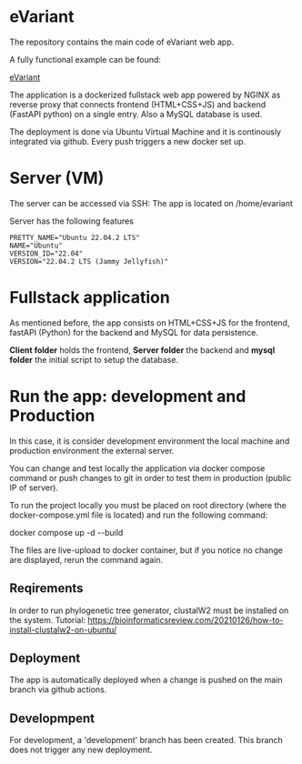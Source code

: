 # eVariant

The repository contains the main code of eVariant web app.

A fully functional example can be found:

<a href="http://167.235.206.155/" target="_blank">eVariant</a>

The application is a dockerized fullstack web app powered by NGINX as reverse proxy that connects frontend (HTML+CSS+JS) and backend (FastAPI python) on a single entry. Also a MySQL database is used.

The deployment is done via Ubuntu Virtual Machine and it is continously integrated via github. Every push triggers a new docker set up. 
 
# Server (VM)

The server can be accessed via SSH:
The app is located on /home/evariant
 
Server has the following features

    PRETTY_NAME="Ubuntu 22.04.2 LTS"
    NAME="Ubuntu"
    VERSION_ID="22.04"
    VERSION="22.04.2 LTS (Jammy Jellyfish)"


# Fullstack application

As mentioned before, the app consists on HTML+CSS+JS for the frontend, fastAPI (Python) for the backend and MySQL for data persistence.

__Client folder__ holds the frontend, __Server folder__ the backend and __mysql folder__ the initial script to setup the database.

# Run the app: development and Production

In this case, it is consider development environment the local machine and production environment the external server.

You can change and test locally the application via docker compose command or push changes to git in order to test them in production (public IP of server).

To run the project locally you must be placed on root directory (where the docker-compose.yml file is located) and run the following command:

docker compose up -d --build

The files are live-upload to docker container, but if you notice no change are displayed,
rerun the command again.

## Reqirements

In order to run phylogenetic tree generator, clustalW2 must be installed on the system.
Tutorial:
https://bioinformaticsreview.com/20210126/how-to-install-clustalw2-on-ubuntu/

## Deployment

The app is automatically deployed when a change is pushed on the main branch via github actions.

## Developmpent

For development, a 'development' branch has been created. This branch does not trigger any new deployment.
